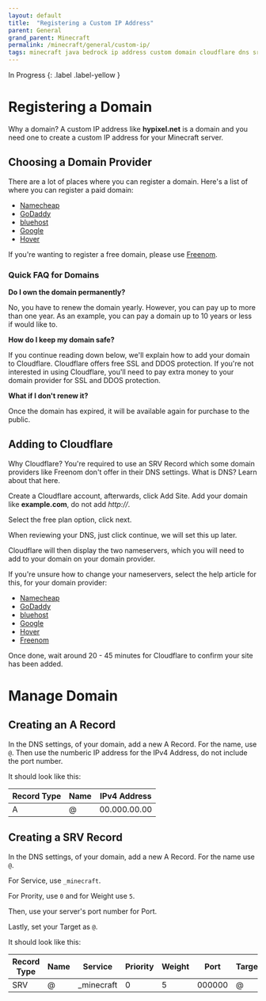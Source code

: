 ```yaml
---
layout: default
title:  "Registering a Custom IP Address"
parent: General
grand_parent: Minecraft
permalink: /minecraft/general/custom-ip/
tags: minecraft java bedrock ip address custom domain cloudflare dns srv port nameservers faq
---
```


In Progress
{: .label .label-yellow }

# Registering a Domain
Why a domain? A custom IP address like __hypixel.net__ is a domain and you need one to create a custom IP address for your Minecraft server. 

## Choosing a Domain Provider
There are a lot of places where you can register a domain.
Here's a list of where you can register a paid domain:

* [Namecheap](https://www.namecheap.com/)
* [GoDaddy](https://www.godaddy.com/)
* [bluehost](https://www.bluehost.com/)
* [Google](https://domains.google/)
* [Hover](https://www.hover.com/)

If you're wanting to register a free domain, please use [Freenom](https://www.freenom.com/).

### Quick FAQ for Domains
**Do I own the domain permanently?**

No, you have to renew the domain yearly. However, you can pay up to more than one year. As an example, you can pay a domain up to 10 years or less if would like to. 

**How do I keep my domain safe?**

If you continue reading down below, we'll explain how to add your domain to Cloudflare. Cloudflare offers free SSL and DDOS protection.
If you're not interested in using Cloudflare, you'll need to pay extra money to your domain provider for SSL and DDOS protection.

**What if I don't renew it?**

Once the domain has expired, it will be available again for purchase to the public. 

## Adding to Cloudflare
Why Cloudflare? You're required to use an SRV Record which some domain providers like Freenom don't offer in their DNS settings. 
What is DNS? Learn about that here.

Create a Cloudflare account, afterwards, click Add Site.
Add your domain like __example.com__, do not add *http://*.

Select the free plan option, click next.

When reviewing your DNS, just click continue, we will set this up later.


Cloudflare will then display the two nameservers, which you will need to add to your domain on your domain provider. 

If you're unsure how to change your nameservers, select the help article for this, for your domain provider:

* [Namecheap](https://www.namecheap.com/support/knowledgebase/article.aspx/767/10/how-to-change-dns-for-a-domain/)
* [GoDaddy](https://www.godaddy.com/help/change-nameservers-for-my-domains-664)
* [bluehost](https://www.bluehost.com/help/article/custom-nameservers)
* [Google](https://support.google.com/domains/answer/3290309?hl=en)
* [Hover](https://help.hover.com/hc/en-us/articles/217282477--Changing-your-domain-nameservers)
* [Freenom](https://my.freenom.com/knowledgebase.php?action=displayarticle&id=3)

Once done, wait around 20 - 45 minutes for Cloudflare to confirm your site has been added.

# Manage Domain
## Creating an A Record
In the DNS settings, of your domain, add a new A Record. For the name, use `@`. Then use the numberic IP address for the IPv4 Address, do not include the port number.

It should look like this:

| Record Type | Name      | IPv4 Address |
| ----------- | --------- | ------------ |
| A           | @         | 00.000.00.00 |

## Creating a SRV Record
In the DNS settings, of your domain, add a new A Record. For the name use `@`.

For Service, use `_minecraft`.

For Prority, use `0` and for Weight use `5`.

Then, use your server's port number for Port.

Lastly, set your Target as `@`.

It should look like this:

| Record Type | Name      | Service      | Priority | Weight | Port   | Target |
| ----------- | --------- | ------------ | -------- | ------ | ------ | ------ |
| SRV         | @         | _minecraft   | 0        | 5      | 000000 | @      |
